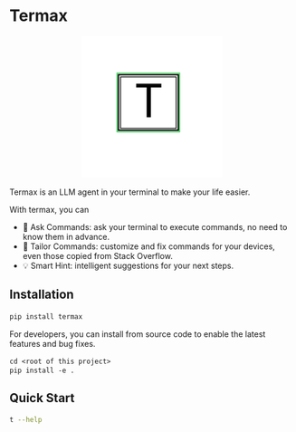 # </p> Termax

<p align="center"> <img src="doc/icon.svg" alt="..." width=250>

Termax is an LLM agent in your terminal to make your life easier.

With termax, you can

- 🍼 Ask Commands: ask your terminal to execute commands, no need to know them in advance.
- 📐 Tailor Commands: customize and fix commands for your devices, even those copied from Stack Overflow.
- 💡 Smart Hint: intelligent suggestions for your next steps.

## Installation

```bash
pip install termax
```

For developers, you can install from source code to enable the latest features and bug fixes.

```bash:
cd <root of this project>
pip install -e .
```

## Quick Start

```bash
t --help
```

